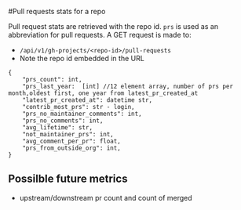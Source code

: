 #Pull requests stats for  a repo

Pull request stats are retrieved with the repo id. `prs` is used as an abbreviation for pull requests.
A GET request is made to:
- `/api/v1/gh-projects/<repo-id>/pull-requests`
- Note the repo id embedded in the URL


```
{
    "prs_count": int,
    "prs_last_year:  [int] //12 element array, number of prs per month,oldest first, one year from latest_pr_created_at
    "latest_pr_created_at": datetime str,
    "contrib_most_prs": str - login,
    "prs_no_maintainer_comments": int,
    "prs_no_comments": int,
    "avg_lifetime": str,
    "not_maintainer_prs": int,
    "avg_comment_per_pr": float,
    "prs_from_outside_org": int,
}
```

## Possilble future metrics

- upstream/downstream pr count and count of merged
